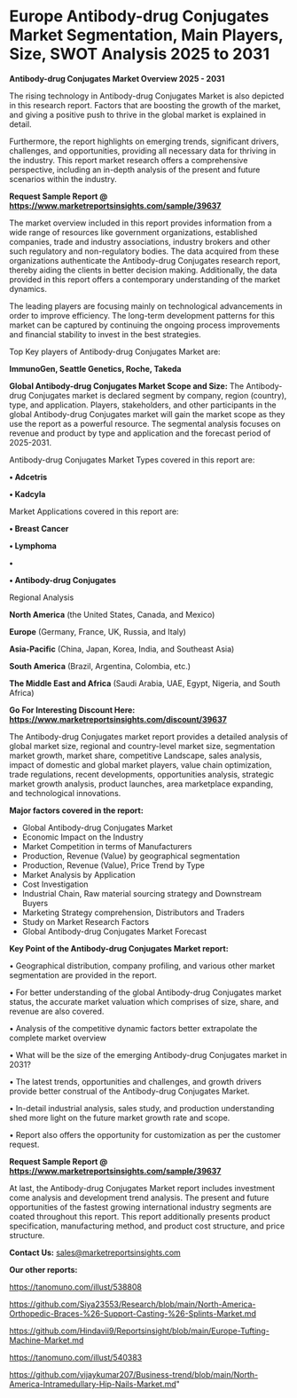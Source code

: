 # Europe Antibody-drug Conjugates Market Segmentation, Main Players, Size, SWOT Analysis 2025 to 2031

<Strong> Antibody-drug Conjugates Market Overview 2025 - 2031</strong>

The rising technology in Antibody-drug Conjugates Market is also depicted in this research report. Factors that are boosting the growth of the market, and giving a positive push to thrive in the global market is explained in detail.

Furthermore, the report highlights on emerging trends, significant drivers, challenges, and opportunities, providing all necessary data for thriving in the industry. This report market research offers a comprehensive perspective, including an in-depth analysis of the present and future scenarios within the industry.

<strong>Request Sample Report @ <a href=https://www.marketreportsinsights.com/sample/39637>https://www.marketreportsinsights.com/sample/39637</a></strong>

The market overview included in this report provides information from a wide range of resources like government organizations, established companies, trade and industry associations, industry brokers and other such regulatory and non-regulatory bodies. The data acquired from these organizations authenticate the Antibody-drug Conjugates research report, thereby aiding the clients in better decision making. Additionally, the data provided in this report offers a contemporary understanding of the market dynamics.

The leading players are focusing mainly on technological advancements in order to improve efficiency. The long-term development patterns for this market can be captured by continuing the ongoing process improvements and financial stability to invest in the best strategies.

Top Key players of Antibody-drug Conjugates Market are:

<strong>ImmunoGen, Seattle Genetics, Roche, Takeda</strong>

<strong><b>Global Antibody-drug Conjugates Market Scope and Size:</b></strong>
The Antibody-drug Conjugates market is declared segment by company, region (country), type, and application. Players, stakeholders, and other participants in the global Antibody-drug Conjugates market will gain the market scope as they use the report as a powerful resource. The segmental analysis focuses on revenue and product by type and application and the forecast period of 2025-2031.

Antibody-drug Conjugates Market Types covered in this report are:

<strong>•  Adcetris

•  Kadcyla</strong>

Market Applications covered in this report are:

<strong>•  Breast Cancer

•  Lymphoma

•  

•  Antibody-drug Conjugates</strong> 

Regional Analysis

<strong>North America</strong> (the United States, Canada, and Mexico)

<strong>Europe</strong> (Germany, France, UK, Russia, and Italy)

<strong>Asia-Pacific</strong> (China, Japan, Korea, India, and Southeast Asia)

<strong>South America</strong> (Brazil, Argentina, Colombia, etc.)

<strong>The Middle East and Africa</strong> (Saudi Arabia, UAE, Egypt, Nigeria, and South Africa)

<strong>Go For Interesting Discount Here: <a href=https://www.marketreportsinsights.com/discount/39637>https://www.marketreportsinsights.com/discount/39637</a></strong>

The Antibody-drug Conjugates market report provides a detailed analysis of global market size, regional and country-level market size, segmentation market growth, market share, competitive Landscape, sales analysis, impact of domestic and global market players, value chain optimization, trade regulations, recent developments, opportunities analysis, strategic market growth analysis, product launches, area marketplace expanding, and technological innovations.

<strong><b>Major factors covered in the report:</b></strong>
<ul>
  <li>Global Antibody-drug Conjugates Market </li>
  <li>Economic Impact on the Industry</li>
  <li>Market Competition in terms of Manufacturers</li>
  <li>Production, Revenue (Value) by geographical segmentation</li>
  <li>Production, Revenue (Value), Price Trend by Type</li>
  <li>Market Analysis by Application</li>
  <li>Cost Investigation</li>
  <li>Industrial Chain, Raw material sourcing strategy and Downstream Buyers</li>
  <li>Marketing Strategy comprehension, Distributors and Traders</li>
  <li>Study on Market Research Factors</li>
  <li>Global Antibody-drug Conjugates Market Forecast</li>
</ul>

<strong><b>Key Point of the Antibody-drug Conjugates Market report:</b></strong>

• Geographical distribution, company profiling, and various other market segmentation are provided in the report.

• For better understanding of the global Antibody-drug Conjugates market status, the accurate market valuation which comprises of size, share, and revenue are also covered.

• Analysis of the competitive dynamic factors better extrapolate the complete market overview

• What will be the size of the emerging Antibody-drug Conjugates market in 2031?

• The latest trends, opportunities and challenges, and growth drivers provide better construal of the Antibody-drug Conjugates Market.

• In-detail industrial analysis, sales study, and production understanding shed more light on the future market growth rate and scope.

• Report also offers the opportunity for customization as per the customer request.

<strong>Request Sample Report @ <a href=https://www.marketreportsinsights.com/sample/39637>https://www.marketreportsinsights.com/sample/39637</a></strong>

At last, the Antibody-drug Conjugates Market report includes investment come analysis and development trend analysis. The present and future opportunities of the fastest growing international industry segments are coated throughout this report. This report additionally presents product specification, manufacturing method, and product cost structure, and price structure.

<strong>Contact Us:</strong>
sales@marketreportsinsights.com

<strong>Our other reports:</strong>

<a href=https://tanomuno.com/illust/538808>https://tanomuno.com/illust/538808</a>

<a href=https://github.com/Siya23553/Research/blob/main/North-America-Orthopedic-Braces-%26-Support-Casting-%26-Splints-Market.md>https://github.com/Siya23553/Research/blob/main/North-America-Orthopedic-Braces-%26-Support-Casting-%26-Splints-Market.md</a>

<a href=https://github.com/Hindavii9/Reportsinsight/blob/main/Europe-Tufting-Machine-Market.md>https://github.com/Hindavii9/Reportsinsight/blob/main/Europe-Tufting-Machine-Market.md</a>

<a href=https://tanomuno.com/illust/540383>https://tanomuno.com/illust/540383</a>

<a href=https://github.com/vijaykumar207/Business-trend/blob/main/North-America-Intramedullary-Hip-Nails-Market.md>https://github.com/vijaykumar207/Business-trend/blob/main/North-America-Intramedullary-Hip-Nails-Market.md</a>"
